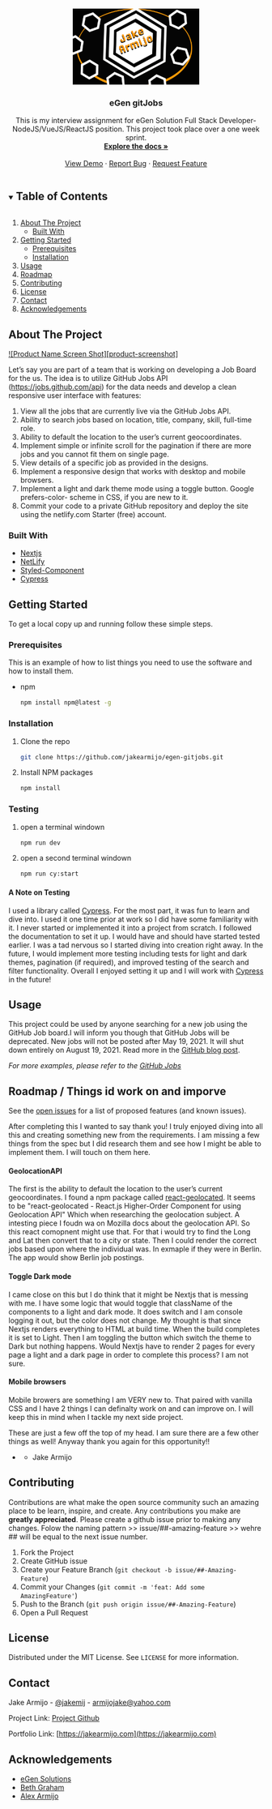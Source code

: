 <br />
<p align="center">
  <a href='https://github.com/jakearmijo/egen-gitjobs/blob/main/public/images/logo.png?raw=true'>
    <img src="https://github.com/jakearmijo/egen-gitjobs/blob/main/public/images/logo.png?raw=true" alt="Jake Logo" width="250" height="150">
  </a>

  <h3 align="center">eGen gitJobs</h3>

  <p align="center">
    This is my interview assignment for eGen Solution Full Stack Developer- NodeJS/VueJS/ReactJS position. This project took place over a one week sprint.
    <br />
    <a href="https://github.com/jakearmijo/egen-gitjobs"><strong>Explore the docs »</strong></a>
    <br />
    <br />
    <a href="https://elegant-benz-03a0d6.netlify.app/">View Demo</a>
    ·
    <a href="https://github.com/jakearmijo/egen-gitjobs/issues">Report Bug</a>
    ·
    <a href="https://github.com/jakearmijo/egen-gitjobs/issues">Request Feature</a>
  </p>
</p>



<!-- TABLE OF CONTENTS -->
<details open="open">
  <summary><h2 style="display: inline-block">Table of Contents</h2></summary>
  <ol>
    <li>
      <a href="#about-the-project">About The Project</a>
      <ul>
        <li><a href="#built-with">Built With</a></li>
      </ul>
    </li>
    <li>
      <a href="#getting-started">Getting Started</a>
      <ul>
        <li><a href="#prerequisites">Prerequisites</a></li>
        <li><a href="#installation">Installation</a></li>
      </ul>
    </li>
    <li><a href="#usage">Usage</a></li>
    <li><a href="#roadmap">Roadmap</a></li>
    <li><a href="#contributing">Contributing</a></li>
    <li><a href="#license">License</a></li>
    <li><a href="#contact">Contact</a></li>
    <li><a href="#acknowledgements">Acknowledgements</a></li>
  </ol>
</details>



<!-- ABOUT THE PROJECT -->
## About The Project

[![Product Name Screen Shot][product-screenshot]](https://www.egen.solutions/)

Let’s say you are part of a team that is working on developing a Job Board for the us. The idea is to utilize GitHub Jobs API (https://jobs.github.com/api) for the data needs and develop a clean responsive user interface with features:
1. View all the jobs that are currently live via the GitHub Jobs API.
2. Ability to search jobs based on location, title, company, skill, full-time role.
3. Ability to default the location to the user’s current geocoordinates.
4. Implement simple or infinite scroll for the pagination if there are more jobs and you
cannot fit them on single page.
5. View details of a specific job as provided in the designs.
6. Implement a responsive design that works with desktop and mobile browsers.
7. Implement a light and dark theme mode using a toggle button. Google prefers-color-
scheme in CSS, if you are new to it.
8. Commit your code to a private GitHub repository and deploy the site using the
netlify.com Starter (free) account.

### Built With

* [Nextjs](https://nextjs.org/)
* [NetLify](https://nextjs.org/)
* [Styled-Component](https://styled-components.com/)
* [Cypress](wwww.cypress.io)



<!-- GETTING STARTED -->
## Getting Started

To get a local copy up and running follow these simple steps.

### Prerequisites

This is an example of how to list things you need to use the software and how to install them.
* npm
  ```sh
  npm install npm@latest -g
  ```

### Installation

1. Clone the repo
   ```sh
   git clone https://github.com/jakearmijo/egen-gitjobs.git
   ```
2. Install NPM packages
   ```sh
   npm install
   ```
### Testing

1. open a terminal windown
   ```sh
   npm run dev
   ```
2. open a second terminal windown
   ```sh
   npm run cy:start
   ```

#### A Note on Testing
I used a library called [Cypress](https://docs.cypress.io/). For the most part, it was fun to learn and dive into. I used it one time prior at work so I did have some familiarity with it. I never started or implemented it into a project from scratch. I followed the documentation to set it up. I would have and should have started tested earlier. I was a tad nervous so I started diving into creation right away. In the future, I would implement more testing including tests for light and dark themes, pagination (if required), and improved testing of the search and filter functionality. Overall I enjoyed setting it up and I will work with [Cypress](https://docs.cypress.io/) in the future!


<!-- USAGE EXAMPLES -->
## Usage

This project could be used by anyone searching for a new job using the GitHub Job board.I will inform you though that GitHub Jobs will be deprecated. New jobs will not be posted after May 19, 2021. It will shut down entirely on August 19, 2021. Read more in the [GitHub blog post](https://github.blog/changelog/2021-04-19-deprecation-notice-github-jobs-site/).

_For more examples, please refer to the [GitHub Jobs](https://jobs.github.com/)_



<!-- ROADMAP -->
## Roadmap / Things id work on and imporve

See the [open issues](https://github.com/jakearmijo/egen-gitjobs/issues) for a list of proposed features (and known issues).

After completing this I wanted to say thank you! I truly enjoyed diving into all this and creating something new from the requirements. I am missing a few things from the spec but I did research them and see how I might be able to implement them. I will touch on them here. 

#### GeolocationAPI
The first is the ability to default the location to the user’s current geocoordinates. I found a npm package called [react-geolocated](https://www.npmjs.com/package/react-geolocated). It seems to be "react-geolocated - React.js Higher-Order Component for using Geolocation API" Which when researching the geolocation subject. A intesting piece I foudn wa on Mozilla docs about the geolocation API. So this react comopnent might use that. For that i would try to find the Long and Lat then convert that to a city or state. Then I could render the correct jobs based upon where the individual was. In exmaple if they were in Berlin. The app would show Berlin job postings.  
#### Toggle Dark mode
I came close on this but I do think that it might be Nextjs that is messing with me. I have some logic that would toggle that className of the components to a light and dark mode. It does switch and I am console logging it out, but the color does not change. My thought is that since Nextjs renders everything to HTML at build time. When the build completes it is set to Light. Then I am toggling the button which switch the theme to Dark but nothing happens. Would Nextjs have to render 2 pages for every page a light and a dark page in order to complete this process? I am not sure.
####  Mobile browsers
Mobile browers are something I am VERY new to. That paired with vanilla CSS and I have 2 things I can definalty work on and can improve on. I will keep this in mind when I tackle my next side project. 


These are just a few off the top of my head. I am sure there are a few other things as well! Anyway thank you again for this opportunity!!

- - Jake Armijo
<!-- CONTRIBUTING -->
## Contributing

Contributions are what make the open source community such an amazing place to be learn, inspire, and create. Any contributions you make are **greatly appreciated**. Please create a github issue prior to making any changes. Folow the naming pattern >> issue/##-amazing-feature >> wehre ## will be equal to the next issue number.

1. Fork the Project
2. Create GitHub issue
3. Create your Feature Branch (`git checkout -b issue/##-Amazing-Feature`)
4. Commit your Changes (`git commit -m 'feat: Add some AmazingFeature'`)
5. Push to the Branch (`git push origin issue/##-Amazing-Feature`)
6. Open a Pull Request



<!-- LICENSE -->
## License

Distributed under the MIT License. See `LICENSE` for more information.

<!-- CONTACT -->
## Contact

Jake Armijo - [@jakemij](https://instagram.com/jakemij) - armijojake@yahoo.com

Project Link: [Project Github](https://github.com/jakearmijo/egen-gitjobs)

Portfolio Link:  [https://jakearmijo.com](https://jakearmijo.com) 

<!-- ACKNOWLEDGEMENTS -->
## Acknowledgements

* [eGen Solutions](http://egen.solutions)
* [Beth Graham](http://egen.solutions)
* [Alex Armijo](https://rsmus.com/)






<!-- MARKDOWN LINKS & IMAGES -->
<!-- https://www.markdownguide.org/basic-syntax/#reference-style-links -->
[contributors-shield]: https://img.shields.io/github/contributors/jakearmijo/repo.svg?style=for-the-badge
[contributors-url]: https://github.com/jakearmijo/repo/graphs/contributors
[forks-shield]: https://img.shields.io/github/forks/jakearmijo/repo.svg?style=for-the-badge
[forks-url]: https://github.com/jakearmijo/repo/network/members
[stars-shield]: https://img.shields.io/github/stars/jakearmijo/repo.svg?style=for-the-badge
[stars-url]: https://github.com/jakearmijo/repo/stargazers
[issues-shield]: https://img.shields.io/github/issues/jakearmijo/repo.svg?style=for-the-badge
[issues-url]: https://github.com/jakearmijo/repo/issues
[license-shield]: https://img.shields.io/github/license/jakearmijo/repo.svg?style=for-the-badge
[license-url]: https://github.com/jakearmijo/repo/blob/master/LICENSE.txt
[linkedin-shield]: https://img.shields.io/badge/-LinkedIn-black.svg?style=for-the-badge&logo=linkedin&colorB=555
[linkedin-url]: https://www.linkedin.com/in/jake-armijo/
